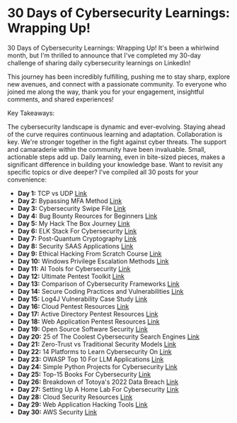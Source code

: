 # 30 Days of Cybersecurity Learnings: Wrapping Up!


30 Days of Cybersecurity Learnings: Wrapping Up!
It's been a whirlwind month, but I'm thrilled to announce that I've completed my 30-day challenge of sharing daily cybersecurity learnings on LinkedIn!

This journey has been incredibly fulfilling, pushing me to stay sharp, explore new avenues, and connect with a passionate community. To everyone who joined me along the way, thank you for your engagement, insightful comments, and shared experiences!

Key Takeaways:

The cybersecurity landscape is dynamic and ever-evolving. Staying ahead of the curve requires continuous learning and adaptation.
Collaboration is key. We're stronger together in the fight against cyber threats. The support and camaraderie within the community have been invaluable.
Small, actionable steps add up. Daily learning, even in bite-sized pieces, makes a significant difference in building your knowledge base.
Want to revisit any specific topics or dive deeper? I've compiled all 30 posts for your convenience:

- **Day 1:** TCP vs UDP [Link](https://www.linkedin.com/posts/chris-dabre_day1-30daysofcybersecurity-tcpvsudp-activity-7148825446598492160-0RtJ?utm_source=share&utm_medium=member_desktop)
- **Day 2:** Bypassing MFA Method [Link](https://www.linkedin.com/posts/chris-dabre_day2-cybersecurity-30daysofcybersecurity-activity-7149187819012263936-vdqO?utm_source=share&utm_medium=member_desktop)
- **Day 3:** Cybersecurity Swipe File [Link](https://www.linkedin.com/posts/chris-dabre_day3-cybersecurity-swipefile-activity-7149587953558761472-oaEA?utm_source=share&utm_medium=member_desktop)
- **Day 4:** Bug Bounty Reources for Beginners [Link](https://www.linkedin.com/posts/chris-dabre_day4-bugbounty-hacking-activity-7149941424082370560-4mtV?utm_source=share&utm_medium=member_desktop)
- **Day 5:** My Hack The Box Journey [Link](https://www.linkedin.com/posts/chris-dabre_day5-cybersecurity-hacking-activity-7150312734427865089-1noW?utm_source=share&utm_medium=member_desktop)
- **Day 6:** ELK Stack For Cybersecurity [Link](https://www.linkedin.com/posts/chris-dabre_day6-elkstack-sysmon-activity-7150653964445704193-dans?utm_source=share&utm_medium=member_desktop)
- **Day 7:** Post-Quantum Cryptography [Link](https://www.linkedin.com/posts/chris-dabre_day7-postquantumcryptography-latticebasedcryptography-activity-7151018572293550080-Y0cW?utm_source=share&utm_medium=member_desktop)
- **Day 8:** Security SAAS Applications [Link](https://www.linkedin.com/posts/chris-dabre_day8-saassecurity-cloudsecurity-activity-7151388367937495041-Ooxz?utm_source=share&utm_medium=member_desktop)
- **Day 9:** Ethical Hacking From Scratch Course [Link](https://www.linkedin.com/posts/chris-dabre_day9-cybersecurity-ethicalhacking-activity-7151754735396515841-bEx8?utm_source=share&utm_medium=member_desktop)
- **Day 10:** Windows Privilege Escalation Methods [Link](https://www.linkedin.com/posts/chris-dabre_day10-winpeas-privilegeescalation-activity-7152115376410046464-YHd2?utm_source=share&utm_medium=member_desktop)
- **Day 11:** AI Tools for Cybersecurity [Link](https://www.linkedin.com/posts/chris-dabre_day11-cybersecurity-artificialintelligence-activity-7152479512557953024-Eipx?utm_source=share&utm_medium=member_desktop)
- **Day 12:** Ultimate Pentest Toolkit [Link](https://www.linkedin.com/posts/chris-dabre_day12-pentesting-tools-activity-7152841895092641793-eWjS?utm_source=share&utm_medium=member_desktop)
- **Day 13:** Comparison of Cybersecurity Frameworks [Link](https://www.linkedin.com/posts/chris-dabre_day13-activity-7153204278298390528-ymsn?utm_source=share&utm_medium=member_desktop)
- **Day 14:** Secure Coding Practices and Vulnerabilities [Link](https://www.linkedin.com/posts/chris-dabre_day14-cybersecurity-vulnerability-activity-7153566671427772416-PH9K?utm_source=share&utm_medium=member_desktop)
- **Day 15:** Log4J Vulnerability Case Study [Link](https://www.linkedin.com/posts/chris-dabre_day15-infosec-vulnerabilitymanagement-activity-7153929066587267073-OgN-?utm_source=share&utm_medium=member_desktop)
- **Day 16:** Cloud Pentest Resources [Link](https://www.linkedin.com/posts/chris-dabre_day16-cloudsecurity-pentesting-activity-7154283897789259777-FZbK?utm_source=share&utm_medium=member_desktop)
- **Day 17:** Active Directory Pentest Resources [Link](https://www.linkedin.com/posts/chris-dabre_day17-cybersecurity-pentest-activity-7154653833955028992-5o5n?utm_source=share&utm_medium=member_desktop)
- **Day 18:** Web Application Pentest Resources [Link](https://www.linkedin.com/posts/chris-dabre_day18-cybersecurity-pentest-activity-7155023780480757760-gXGK?utm_source=share&utm_medium=member_desktop)
- **Day 19:** Open Source Software Security [Link](https://www.linkedin.com/posts/chris-dabre_day19-opensourcesoftware-security-activity-7155378609669451777--xCN?utm_source=share&utm_medium=member_desktop)
- **Day 20:** 25 of The Coolest Cybersecurity Search Engines [Link](https://www.linkedin.com/posts/chris-dabre_day20-activity-7155718349635624960-8Edy?utm_source=share&utm_medium=member_desktop)
- **Day 21:** Zero-Trust vs Traditional Security Models [Link](https://www.linkedin.com/posts/chris-dabre_day21-30daysofcybersecurity-activity-7156080743985692672-2kJ3?utm_source=share&utm_medium=member_desktop)
- **Day 22:** 14 Platforms to Learn Cybersecurity On [Link](https://www.linkedin.com/posts/chris-dabre_day22-30daysofcybersecurity-activity-7156450674124177409-Rqur?utm_source=share&utm_medium=member_desktop)
- **Day 23:** OWASP Top 10 For LLM Applications [Link](https://www.linkedin.com/posts/chris-dabre_day23-30daysofcybersecurity-cybersecurity-activity-7156813063541665792-la7O?utm_source=share&utm_medium=member_desktop)
- **Day 24:** Simple Python Projects for Cybersecurity [Link](https://www.linkedin.com/posts/chris-dabre_day24-activity-7157182999506100224-bXOM?utm_source=share&utm_medium=member_desktop)
- **Day 25:** Top-15 Books For Cybersecurity [Link](https://www.linkedin.com/posts/chris-dabre_day25-activity-7157542860634914816-ebAq?utm_source=share&utm_medium=member_desktop)
- **Day 26:** Breakdown of Totoya's 2022 Data Breach [Link](https://www.linkedin.com/posts/chris-dabre_day26-30daysofcybersecurity-activity-7157907775329599488-y75v?utm_source=share&utm_medium=member_desktop)
- **Day 27:** Setting Up A Home Lab For Cybersecurity [Link](https://www.linkedin.com/posts/chris-dabre_day27-cybersecurity-30daysofcybersecurity-activity-7158270171659354113-W6SZ?utm_source=share&utm_medium=member_desktop)
- **Day 28:** Cloud Security Resources [Link](https://www.linkedin.com/posts/chris-dabre_day28-cybersecurity-30daysofcybersecurity-activity-7158632552348430336-oCeO?utm_source=share&utm_medium=member_desktop)
- **Day 29:** Web Application Hacking Tools [Link](https://www.linkedin.com/posts/chris-dabre_day29-activity-7158994947805724672-jhm9?utm_source=share&utm_medium=member_desktop)
- **Day 30:** AWS Security [Link](https://www.linkedin.com/posts/chris-dabre_day30-cybersecurity-30daysofcybersecurity-activity-7159357333330894848-rV_j)
  
